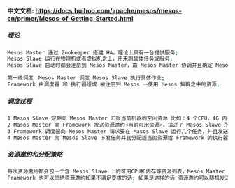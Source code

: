 #### 中文文档: https://docs.huihoo.com/apache/mesos/mesos-cn/primer/Mesos-of-Getting-Started.html   
##### 理论
```bash
Mesos Master 通过 Zookeeper 搭建 HA，理论上只有一台提供服务;
Mesos Slave 运行在物理机或者虚拟机之上，用来跑具体任务或服务;
Mesos Slave 启动时都会注册到 Mesos Master，由 Mesos Master 协调并且确定 Mesos Slave 资源情况 <可用资源>;

第一级调度：Mesos Master 调度 Mesos Slave 执行具体作业;
Framework 由调度器 和 执行器组成 被注册到 Mesos 一使用 Mesos 集群之中的资源;
```

##### 调度过程
```bash
1 Mesos Slave 定期向 Mesos Master 汇报当前机器的空闲资源 比如：4 个CPU，4G 内存;
2 Masos Master 向 Framework 发送资源邀约<当前可用资源>，描述了 Masos Slave 所有的可用资源。比如：4 个CPU，4G 内存;
3 Framework 调度器向 Mesos Master 请求要在 Masos Slave 运行几个任务，并且发送任务执行器<执行器可以理解为一段代码>，第一个任务需要 2个CPU，2G内存；第二个任务需要 1个CPU，1G内存;
4 Mesos Master 向 Mesos Slave 下发任务并且分配适当的资源给 Framework 的执行器，去执行这几个任务<每个任务是隔离开来的>;
```

##### 资源邀约和分配策略
```bash
每次资源邀约都会包一个含 Mesos Slave 上的可用CPU和内存等资源列表，Mesos Master 会提供资源给 Framework，分配策略对所有的 Framework 都是通用的;
Framework 也可以拒绝资源邀约如果不满足要求的话; 如果是这样的话 资源邀约可以随机发送给其它的 Framework;
```